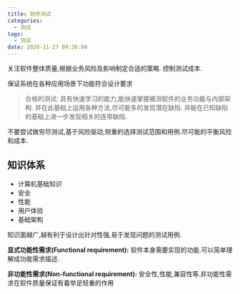 ```yaml
---
title: 软件测试
categories:
  - 测试
tags:
  - 测试
date: 2020-11-27 09:36:04
---
```


关注软件整体质量,根据业务风险及影响制定合适的策略. 控制测试成本.

保证系统在各种应用场景下功能符合设计要求

> 合格的测试: 具有快速学习的能力,能快速掌握被测软件的业务功能与内部架构. 并在此基础上运用各种方法,尽可能多的发现潜在缺陷. 并能在已知缺陷的基础上进一步发现相关的连带缺陷.

不要尝试做穷尽测试,基于风险驱动,侧重的选择测试范围和用例.尽可能的平衡风险和成本.

## 知识体系

- 计算机基础知识
- 安全
- 性能
- 用户体验
- 基础架构 

知识面越广,越有利于设计出针对性强,易于发现问题的测试用例.

<!--more-->

**显式功能性需求(Functional requirement):** 软件本身需要实现的功能.可以简单理解成功能需求描述.

**非功能性需求(Non-functional requirement):** 安全性,性能,兼容性等.非功能性需求在软件质量保证有着举足轻重的作用
